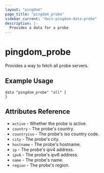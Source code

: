 ```yaml
---
layout: "pingdom"
page_title: "pingdom_probe"
sidebar_current: "docs-pingdom-data-probe"
description: |-
  Provides a data for a probe
---
```


# pingdom\_probe

Provides a way to fetch all probe servers.

## Example Usage

```hcl
data "pingdom_probe" "all" {
}
```

## Attributes Reference

* `active` - Whether the probe is active.
* `country` - The probe's country.
* `countryiso` - The probe's iso country code.
* `city` - The probe's city.
* `hostname` - The probe's hostname.
* `ip` - The probe's ipv4 address.
* `ipv6` - The probe's ipv6 address.
* `name` - The probe's name.
* `region` - The probe's region.
